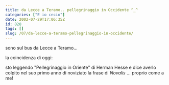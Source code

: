 ```yaml
---
title: da Lecce a Teramo.. pellegrinaggio in Occidente ^_^
categories: ["E io cecio"]
date: 2002-07-29T17:06:35Z
id: 828
tags: []
slug: /07/da-lecce-a-teramo-pellegrinaggio-in-occidente/
---
```


sono sul bus da Lecce a Teramo...

la coincidenza di oggi:
  
sto leggendo "Pellegrinaggio in Oriente" di Herman Hesse e dice averlo colpito nel suo primo anno di noviziato la frase di _Novalis_ ... proprio come a me!